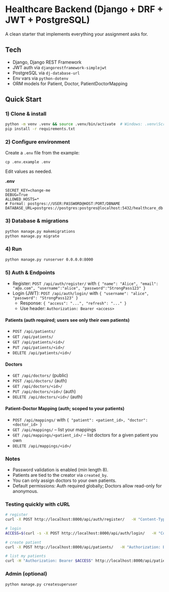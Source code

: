 # Healthcare Backend (Django + DRF + JWT + PostgreSQL)

A clean starter that implements everything your assignment asks for.

## Tech
- Django, Django REST Framework
- JWT auth via `djangorestframework-simplejwt`
- PostgreSQL via `dj-database-url`
- Env vars via `python-dotenv`
- ORM models for Patient, Doctor, PatientDoctorMapping

## Quick Start

### 1) Clone & install
```bash
python -m venv .venv && source .venv/bin/activate  # Windows: .venv\Scripts\activate
pip install -r requirements.txt
```

### 2) Configure environment
Create a `.env` file from the example:
```
cp .env.example .env
```
Edit values as needed.

**.env**
```
SECRET_KEY=change-me
DEBUG=True
ALLOWED_HOSTS=*
# Format: postgres://USER:PASSWORD@HOST:PORT/DBNAME
DATABASE_URL=postgres://postgres:postgres@localhost:5432/healthcare_db
```

### 3) Database & migrations
```bash
python manage.py makemigrations
python manage.py migrate
```

### 4) Run
```bash
python manage.py runserver 0.0.0.0:8000
```

### 5) Auth & Endpoints

- Register: `POST /api/auth/register/` with `{ "name": "Alice", "email": "a@a.com", "username":"alice", "password":"StrongPass123" }`
- Login (JWT): `POST /api/auth/login/` with `{ "username": "alice", "password": "StrongPass123" }`
  - Response: `{ "access": "...", "refresh": "..." }`
  - Use header: `Authorization: Bearer <access>`

#### Patients (auth required; users see only their own patients)
- `POST /api/patients/`
- `GET /api/patients/`
- `GET /api/patients/<id>/`
- `PUT /api/patients/<id>/`
- `DELETE /api/patients/<id>/`

#### Doctors
- `GET /api/doctors/` (public)
- `POST /api/doctors/` (auth)
- `GET /api/doctors/<id>/`
- `PUT /api/doctors/<id>/` (auth)
- `DELETE /api/doctors/<id>/` (auth)

#### Patient–Doctor Mapping (auth; scoped to your patients)
- `POST /api/mappings/` with `{ "patient": <patient_id>, "doctor": <doctor_id> }`
- `GET /api/mappings/` – list your mappings
- `GET /api/mappings/<patient_id>/` – list doctors for a given patient you own
- `DELETE /api/mappings/<id>/`

### Notes
- Password validation is enabled (min length 8).
- Patients are tied to the creator via `created_by`.
- You can only assign doctors to your own patients.
- Default permissions: Auth required globally; Doctors allow read-only for anonymous.

### Testing quickly with cURL
```bash
# register
curl -X POST http://localhost:8000/api/auth/register/   -H "Content-Type: application/json"   -d '{"name":"Alice Doe","email":"alice@example.com","username":"alice","password":"StrongPass123!"}'

# login
ACCESS=$(curl -s -X POST http://localhost:8000/api/auth/login/   -H "Content-Type: application/json"   -d '{"username":"alice","password":"StrongPass123!"}' | python -c "import sys, json; print(json.load(sys.stdin)['access'])")

# create patient
curl -X POST http://localhost:8000/api/patients/   -H "Authorization: Bearer $ACCESS" -H "Content-Type: application/json"   -d '{"name":"John Smith","age":34,"gender":"M","address":"Bengaluru"}'

# list my patients
curl -H "Authorization: Bearer $ACCESS" http://localhost:8000/api/patients/
```

### Admin (optional)
```bash
python manage.py createsuperuser
```
